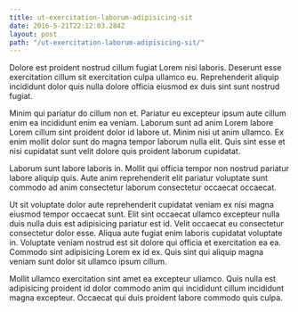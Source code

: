 ```yaml
---
title: ut-exercitation-laborum-adipisicing-sit
date: 2016-5-21T22:12:03.284Z
layout: post
path: "/ut-exercitation-laborum-adipisicing-sit/"
---
```


Dolore est proident nostrud cillum fugiat Lorem nisi laboris. Deserunt esse exercitation cillum sit exercitation culpa ullamco eu. Reprehenderit aliquip incididunt dolor quis nulla dolore officia eiusmod ex duis sint sunt nostrud fugiat.

Minim qui pariatur do cillum non et. Pariatur eu excepteur ipsum aute cillum enim ea incididunt enim ea veniam. Laborum sunt ad anim Lorem labore Lorem cillum sint proident dolor id labore ut. Minim nisi ut anim ullamco. Ex enim mollit dolor sunt do magna tempor laborum nulla elit. Quis sint esse et nisi cupidatat sunt velit dolore quis proident laborum cupidatat.

Laborum sunt labore laboris in. Mollit qui officia tempor non nostrud pariatur labore aliquip quis. Aute anim reprehenderit elit pariatur voluptate sunt commodo ad anim consectetur laborum consectetur occaecat occaecat.

Ut sit voluptate dolor aute reprehenderit cupidatat veniam ex nisi magna eiusmod tempor occaecat sunt. Elit sint occaecat ullamco excepteur nulla duis nulla duis est adipisicing pariatur est id. Velit occaecat eu consectetur consectetur dolor esse. Aliqua aute fugiat enim laboris cupidatat voluptate in. Voluptate veniam nostrud est sit dolore qui officia et exercitation ea ea. Commodo sint adipisicing Lorem ex id ex. Quis sint qui aliquip magna veniam sunt dolor sit ullamco ipsum cillum.

Mollit ullamco exercitation sint amet ea excepteur ullamco. Quis nulla est adipisicing proident id dolor commodo anim qui incididunt cillum incididunt magna excepteur. Occaecat qui duis proident labore commodo quis culpa.